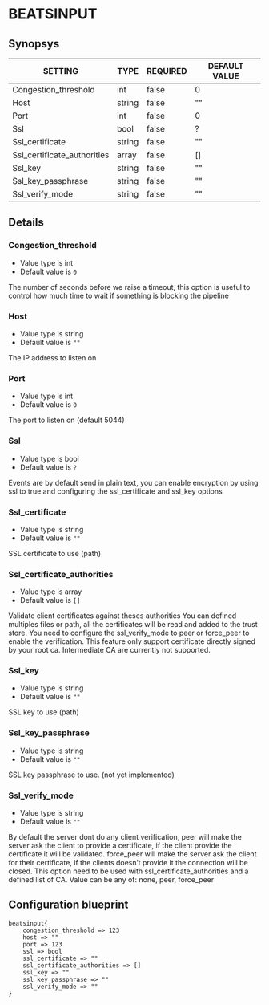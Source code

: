 # BEATSINPUT


## Synopsys


|           SETTING           |  TYPE  | REQUIRED | DEFAULT VALUE |
|-----------------------------|--------|----------|---------------|
| Congestion_threshold        | int    | false    |             0 |
| Host                        | string | false    | ""            |
| Port                        | int    | false    |             0 |
| Ssl                         | bool   | false    | ?             |
| Ssl_certificate             | string | false    | ""            |
| Ssl_certificate_authorities | array  | false    | []            |
| Ssl_key                     | string | false    | ""            |
| Ssl_key_passphrase          | string | false    | ""            |
| Ssl_verify_mode             | string | false    | ""            |


## Details

### Congestion_threshold
* Value type is int
* Default value is `0`

The number of seconds before we raise a timeout,
this option is useful to control how much time to wait if something is blocking
the pipeline

### Host
* Value type is string
* Default value is `""`

The IP address to listen on

### Port
* Value type is int
* Default value is `0`

The port to listen on (default 5044)

### Ssl
* Value type is bool
* Default value is `?`

Events are by default send in plain text,
you can enable encryption by using ssl to true and
configuring the ssl_certificate and ssl_key options

### Ssl_certificate
* Value type is string
* Default value is `""`

SSL certificate to use (path)

### Ssl_certificate_authorities
* Value type is array
* Default value is `[]`

Validate client certificates against theses authorities
 You can defined multiples files or path, all the certificates will be read
 and added to the trust store.
 You need to configure the ssl_verify_mode to peer or force_peer to enable
 the verification.
This feature only support certificate directly signed by your root ca.
Intermediate CA are currently not supported.

### Ssl_key
* Value type is string
* Default value is `""`

SSL key to use (path)

### Ssl_key_passphrase
* Value type is string
* Default value is `""`

SSL key passphrase to use. (not yet implemented)

### Ssl_verify_mode
* Value type is string
* Default value is `""`

By default the server dont do any client verification,
peer will make the server ask the client to provide a certificate,
  if the client provide the certificate it will be validated.
force_peer will make the server ask the client for their certificate,
  if the clients doesn’t provide it the connection will be closed.
This option need to be used with ssl_certificate_authorities and a defined list of CA.
Value can be any of: none, peer, force_peer



## Configuration blueprint

```
beatsinput{
	congestion_threshold => 123
	host => ""
	port => 123
	ssl => bool
	ssl_certificate => ""
	ssl_certificate_authorities => []
	ssl_key => ""
	ssl_key_passphrase => ""
	ssl_verify_mode => ""
}
```
